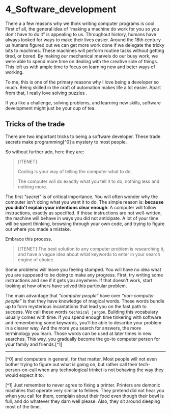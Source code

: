 # 4_Software_development

There a a few reasons why we think writing computer programs is cool.
First of all, the general idea of “making a machine do work for you so you don’t have to do it” is appealing to us.
Throughout history, humans have always looked for ways to make their lives easier. Around the 18th century us humans figured out we can get more work done if we delegate the tricky bits to machines.
These machines will perform routine tasks without getting tired, or bored. By making our mechanical marvels do our busy work, we were able to spend more time on dealing with the creative side of things.
This left us with ample time to focus on learning new and beter ways of working.

To me, this is one of the primary reasons why I love being a developer so much.
Being skilled in the craft of automation makes life a lot easier.
Apart from that, I really love solving puzzles .

If you like a challenge, solving problems, and learning new skills, software development might just be your cup of tea.

## Tricks of the trade

There are two important tricks to being a software developer. These trade secrets make programming[^0] a mystery
to most people.

So without further ado, here they are:

> [!TENET]
>
> Coding is your way of telling the computer what to do.
>
> The computer will do exactly what you tell it to do, nothing less and nothing more.


The first *"secret"* is of critical importance. You will often wonder why the computer isn't doing what you want it to
do. The simple reason is: **because you didn't explain your intentions clear enough**. A computer will follow
instructions, exactly as specified. If those instructions are not well-written, the machine will behave in ways you did
not anticipate.  A lot of your time will be spent thinking, browsing through your own code,
and trying to figure out where you made a mistake.

Embrace this process.


> [!TENET]
> The best solution to any computer problem is researching it, and have a vague idea about what keywords to enter in
> your search engine of choice.


Some problems will leave you feeling stumped. You will have no idea what you are supposed to be doing to make any
progress.
First, try writing some instructions and see if it gets you anywhere. If that doesn't work, start looking at how others
have solved this particular problem.


The main advantage that _“computer people”_ have over _“non-computer people”_ is that they have knowledge of magical
words.
These words bundle up to form mysterious incantations that lead you on the fast path to success. We call these
words `technical jargon`.
Building this vocabulary usually comes with time. If you spend enough time tinkering with software and remembering some
keywords, you’ll be
able to describe your problem in a clearer way. And the more you search for answers, the more terminology you learn.
Those words can be used at later times in new searches. This way, you gradually become the go-to computer person for
your family and friends.[^1]

----

[^0] and computers in general, for that matter. Most people will not even bother trying to figure out what is
going on, but rather call their tech-person-on-call when any technological trinket is not behaving the way they would
expect it to.

[^1] Just remember to never agree to fixing a printer. Printers are demonic machines that operate very similar to
felines.
They pretend did not hear you when you call for them, complain about their food even though their bowl is full, and do
whatever they darn well please.
Also, they sit around sleeping most of the time.
